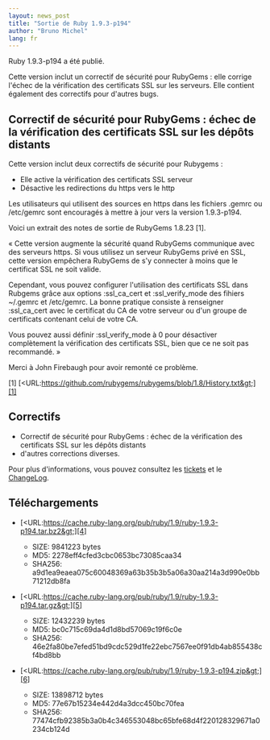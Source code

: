 ```yaml
---
layout: news_post
title: "Sortie de Ruby 1.9.3-p194"
author: "Bruno Michel"
lang: fr
---
```


Ruby 1.9.3-p194 a été publié.

Cette version inclut un correctif de sécurité pour RubyGems : elle
corrige l\'échec de la vérification des certificats SSL sur les
serveurs. Elle contient également des correctifs pour d\'autres bugs.

## Correctif de sécurité pour RubyGems : échec de la vérification des certificats SSL sur les dépôts distants

Cette version inclut deux correctifs de sécurité pour Rubygems :

* Elle active la vérification des certificats SSL serveur
* Désactive les redirections du https vers le http

Les utilisateurs qui utilisent des sources en https dans les fichiers
.gemrc ou /etc/gemrc sont encouragés à mettre à jour vers la version
1.9.3-p194.

Voici un extrait des notes de sortie de RubyGems 1.8.23 \[1\].

« Cette version augmente la sécurité quand RubyGems communique avec des
serveurs https. Si vous utilisez un serveur RubyGems privé en SSL, cette
version empêchera RubyGems de s\'y connecter à moins que le certificat
SSL ne soit valide.

Cependant, vous pouvez configurer l\'utilisation des certificats SSL
dans Rubgems grâce aux options :ssl\_ca\_cert et :ssl\_verify\_mode des
fihiers ~/.gemrc et /etc/gemrc. La bonne pratique consiste à renseigner
:ssl\_ca\_cert avec le certificat du CA de votre serveur ou d\'un groupe
de certificats contenant celui de votre CA.

Vous pouvez aussi définir :ssl\_verify\_mode à 0 pour désactiver
complètement la vérification des certificats SSL, bien que ce ne soit
pas recommandé. »

Merci à John Firebaugh pour avoir remonté ce problème.

\[1\]
[&lt;URL:https://github.com/rubygems/rubygems/blob/1.8/History.txt&gt;][1]

## Correctifs

* Correctif de sécurité pour RubyGems : échec de la vérification des
  certificats SSL sur les dépôts distants
* d\'autres corrections diverses.

Pour plus d\'informations, vous pouvez consultez les [tickets][2] et le
[ChangeLog][3].

## Téléchargements

* [&lt;URL:https://cache.ruby-lang.org/pub/ruby/1.9/ruby-1.9.3-p194.tar.bz2&gt;][4]
  * SIZE: 9841223 bytes
  * MD5: 2278eff4cfed3cbc0653bc73085caa34
  * SHA256:
    a9d1ea9eaea075c60048369a63b35b3b5a06a30aa214a3d990e0bb71212db8fa

* [&lt;URL:https://cache.ruby-lang.org/pub/ruby/1.9/ruby-1.9.3-p194.tar.gz&gt;][5]
  * SIZE: 12432239 bytes
  * MD5: bc0c715c69da4d1d8bd57069c19f6c0e
  * SHA256:
    46e2fa80be7efed51bd9cdc529d1fe22ebc7567ee0f91db4ab855438cf4bd8bb

* [&lt;URL:https://cache.ruby-lang.org/pub/ruby/1.9/ruby-1.9.3-p194.zip&gt;][6]
  * SIZE: 13898712 bytes
  * MD5: 77e67b15234e442d4a3dcc450bc70fea
  * SHA256:
    77474cfb92385b3a0b4c346553048bc65bfe68d4f220128329671a0234cb124d



[1]: https://github.com/rubygems/rubygems/blob/1.8/History.txt
[2]: https://bugs.ruby-lang.org/projects/ruby-193/issues?set_filter=1&amp;status_id=5
[3]: http://svn.ruby-lang.org/repos/ruby/tags/v1_9_3_194/ChangeLog
[4]: https://cache.ruby-lang.org/pub/ruby/1.9/ruby-1.9.3-p194.tar.bz2
[5]: https://cache.ruby-lang.org/pub/ruby/1.9/ruby-1.9.3-p194.tar.gz
[6]: https://cache.ruby-lang.org/pub/ruby/1.9/ruby-1.9.3-p194.zip
